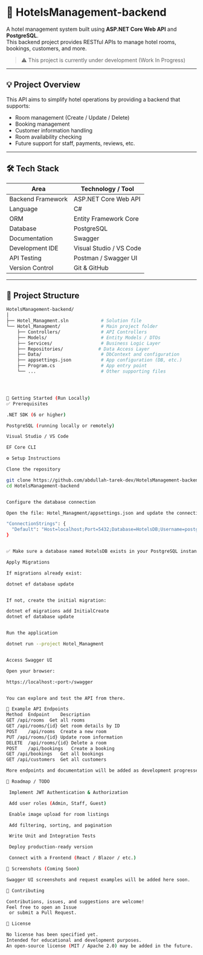 # 🏨 HotelsManagement-backend

A hotel management system built using **ASP.NET Core Web API** and **PostgreSQL**.  
This backend project provides RESTful APIs to manage hotel rooms, bookings, customers, and more.

> ⚠️ This project is currently under development (Work In Progress)

---

## 💡 Project Overview

This API aims to simplify hotel operations by providing a backend that supports:

- Room management (Create / Update / Delete)
- Booking management
- Customer information handling
- Room availability checking
- Future support for staff, payments, reviews, etc.

---

## 🛠️ Tech Stack

| Area              | Technology / Tool               |
|-------------------|----------------------------------|
| Backend Framework | ASP.NET Core Web API             |
| Language          | C#                               |
| ORM               | Entity Framework Core            |
| Database          | PostgreSQL                       |
| Documentation     | Swagger                          |
| Development IDE   | Visual Studio / VS Code          |
| API Testing       | Postman / Swagger UI             |
| Version Control   | Git & GitHub                     |

---

## 📁 Project Structure

```bash
HotelsManagement-backend/
│
├── Hotel_Managment.sln            # Solution file
└── Hotel_Managment/               # Main project folder
    ├── Controllers/               # API Controllers
    ├── Models/                    # Entity Models / DTOs
    ├── Services/                  # Business Logic Layer
    ├── Repositories/             # Data Access Layer
    ├── Data/                      # DbContext and configuration
    ├── appsettings.json           # App configuration (DB, etc.)
    ├── Program.cs                 # App entry point
    └── ...                        # Other supporting files




🚀 Getting Started (Run Locally)
✅ Prerequisites

.NET SDK (6 or higher)

PostgreSQL (running locally or remotely)

Visual Studio / VS Code

EF Core CLI

⚙️ Setup Instructions

Clone the repository

git clone https://github.com/abdullah-tarek-dev/HotelsManagement-backend.git
cd HotelsManagement-backend


Configure the database connection

Open the file: Hotel_Managment/appsettings.json and update the connection string:

"ConnectionStrings": {
  "Default": "Host=localhost;Port=5432;Database=HotelsDB;Username=postgres;Password=yourpassword"
}


✅ Make sure a database named HotelsDB exists in your PostgreSQL instance.

Apply Migrations

If migrations already exist:

dotnet ef database update


If not, create the initial migration:

dotnet ef migrations add InitialCreate
dotnet ef database update


Run the application

dotnet run --project Hotel_Managment


Access Swagger UI

Open your browser:

https://localhost:<port>/swagger


You can explore and test the API from there.

🔌 Example API Endpoints
Method	Endpoint	Description
GET	/api/rooms	Get all rooms
GET	/api/rooms/{id}	Get room details by ID
POST	/api/rooms	Create a new room
PUT	/api/rooms/{id}	Update room information
DELETE	/api/rooms/{id}	Delete a room
POST	/api/bookings	Create a booking
GET	/api/bookings	Get all bookings
GET	/api/customers	Get all customers

More endpoints and documentation will be added as development progresses.

📌 Roadmap / TODO

 Implement JWT Authentication & Authorization

 Add user roles (Admin, Staff, Guest)

 Enable image upload for room listings

 Add filtering, sorting, and pagination

 Write Unit and Integration Tests

 Deploy production-ready version

 Connect with a Frontend (React / Blazor / etc.)

📸 Screenshots (Coming Soon)

Swagger UI screenshots and request examples will be added here soon.

🤝 Contributing

Contributions, issues, and suggestions are welcome!
Feel free to open an Issue
 or submit a Pull Request.

📄 License

No license has been specified yet.
Intended for educational and development purposes.
An open-source license (MIT / Apache 2.0) may be added in the future.






